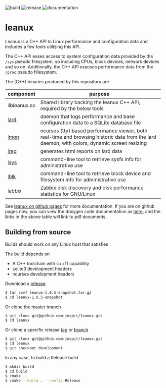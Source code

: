 ![build](https://github.com/jmspit/leanux/actions/workflows/build.yml/badge.svg)
![release](https://github.com/jmspit/leanux/actions/workflows/release.yml/badge.svg)
![documentation](https://github.com/jmspit/leanux/actions/workflows/sourcedoc.yml/badge.svg)
# leanux

Leanux is a C++ API to Linux performance and configuration data and includes a few tools utilizing this API.

The C++ API eases access to system configuration data provided by the `/sys` pseudo filesystem, so including CPUs, block devices, network devices and so on. Additionally, the C++ API exposes performance data from the `/proc` pseudo fillesystem.

The (C++) binaries produced by this repository are

| component | purpose |
|------|---------|
| libleanux.so | Shared library backing the leanux C++ API, required by the below tools |
| [lard](man_lard.pdf) | daemon that logs performance and base configuration data to a SQLite database file |
| [lmon](man_lmon.pdf) | ncurses (tty) based performance viewer, both real-time and browsing historic data from the lard daemon, with colors, dynamic screen resizing |
| [lrep](man_lrep.pdf) | generates html reports on lard data |
| [lsys](man_lsys.pdf) | command-line tool to retrieve sysfs info for administrative use |
| [lblk](man_lblk.pdf) | command-line tool to retrieve block device and filesystem info for administrative use |
| labbix | Zabbix disk discovery and disk performance statistics for GNU/Linux |

See [leanux on github pages](https://jmspit.github.io/leanux) for more documentation. If you are on github pages now,
you can view the doxygen code documentation as [here](doxygen/html/index.html), and the links in the above table will link to pdf documents.
## Building from source

Builds should work on any Linux host that satisfies

The build depends on

  - A C++ toolchain with c++11 capability
  - sqlite3 development headers
  - ncurses development headers

Download a [release](https://github.com/jmspit/leanux/releases)

```bash
$ tar zxvf leanux-1.0.5-snapshot.tar.gz
$ cd leanux-1.0.5-snapshot
```

Or clone the master branch

```bash
$ git clone git@github.com:jmspit/leanux.git
$ cd leanux
```

Or clone a specific release [tag](https://github.com/jmspit/leanux/tags) or [branch](https://github.com/jmspit/leanux/branches)

```bash
$ git clone git@github.com:jmspit/leanux.git
$ cd leanux
$ git checkout development
```

In any case, to build a Release build

```bash
$ mkdir build
$ cd build
$ cmake ..
$ cmake --build . --config Release
```

